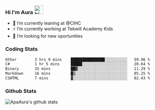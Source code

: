 ### Hi I'm Aura <img src="https://user-images.githubusercontent.com/1303154/88677602-1635ba80-d120-11ea-84d8-d263ba5fc3c0.gif" width="28px" alt="hi">

- 🔭 I’m currently leaning at @CIHC
- ⚡ I’m currently working at Tekwill Academy Kids
- 🤔 I’m looking for new oportunities


### Coding Stats

<!--START_SECTION:waka-->

```txt
Other        3 hrs 9 mins    ███████████████░░░░░░░░░░   59.96 %
C#           1 hr 5 mins     █████░░░░░░░░░░░░░░░░░░░░   20.64 %
Binary       35 mins         ██▓░░░░░░░░░░░░░░░░░░░░░░   11.29 %
Markdown     16 mins         █▒░░░░░░░░░░░░░░░░░░░░░░░   05.25 %
CSHTML       7 mins          ▓░░░░░░░░░░░░░░░░░░░░░░░░   02.43 %
```

<!--END_SECTION:waka-->

### Github Stats

![ApaAura's github stats](https://github-readme-stats.vercel.app/api?username=ApaAura&count_private=true&theme=tokyonight&hide=contribs,prs)
